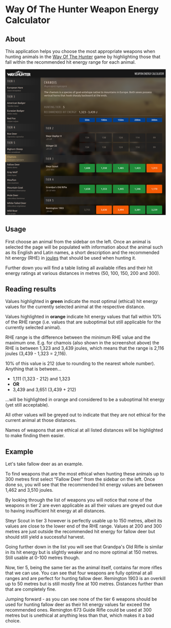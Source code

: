 # Way Of The Hunter Weapon Energy Calculator

## About

This application helps you choose the most appropriate weapons when hunting
animals in the [Way Of The Hunter](https://www.wayofthehunter.com) game by
highlighting those that fall within the recommended hit energy range for each
animal.

![Screenshot](docs/screenshot.png)

## Usage

First choose an animal from the sidebar on the left. Once an animal is selected
the page will be populated with information about the animal such as its English
and Latin names, a short description and the recommended hit energy (RHE) in
[joules](https://en.wikipedia.org/wiki/Joule) that should be used when hunting
it.

Further down you will find a table listing all available rifles and their hit
energy ratings at various distances in metres (50, 100, 150, 200 and 300).

## Reading results

Values highlighted in **green** indicate the most optimal (ethical) hit energy
values for the currently selected animal at the respective distance.

Values highlighted in **orange** indicate hit energy values that fall within 10%
of the RHE range (i.e. values that are suboptimal but still applicable for the
currently selected animal).

RHE range is the difference between the minimum RHE value and the maximum one.
E.g. for chamois (also shown in the screenshot above) the RHE is between 1,323
and 3,439 joules, which means that the range is 2,116 joules (3,439 - 1,323 =
2,116).

10% of this value is 212 (due to rounding to the nearest whole number). Anything
that is between...

- 1,111 (1,323 - 212) and 1,323
- **OR**
- 3,439 and 3,651 (3,439 + 212)

...will be highlighted in orange and considered to be a suboptimal hit energy
(yet still acceptable).

All other values will be greyed out to indicate that they are not ethical for
the current animal at those distances.

Names of weapons that are ethical at all listed distances will be highlighted to
make finding them easier.

## Example

Let's take fallow deer as an example.

To find weapons that are the most ethical when hunting these animals up to 300
metres first select "Fallow Deer" from the sidebar on the left. Once done so,
you will see that the recommended hit energy values are between 1,462 and 3,510
joules.

By looking through the list of weapons you will notice that none of the weapons
in tier 2 are even applicable as all their values are greyed out due to having
insufficient hit energy at all distances.

Steyr Scout in tier 3 however is perfectly usable up to 150 metres, albeit its
values are close to the lower end of the RHE range. Values at 200 and 300 metres
are just outside the recommended hit energy for fallow deer but should still
yield a successful harvest.

Going further down in the list you will see that Grandpa's Old Rifle is similar
in its hit energy but is slightly weaker and no more optimal at 150 metres.
Still usable at 0-100 metres though.

Now, tier 5, being the same tier as the animal itself, contains far more rifles
that we can use. You can see that four weapons are fully optimal at all ranges
and are perfect for hunting fallow deer. Remington 1903 is an overkill up to 50
metres but is still mostly fine at 100 metres. Distances further than that are
completely fine.

Jumping forward - as you can see none of the tier 6 weapons should be used for
hunting fallow deer as their hit energy values far exceed the recommended ones.
Remington 673 Guide Rifle could be used at 300 metres but is unethical at
anything less than that, which makes it a bad choice.
